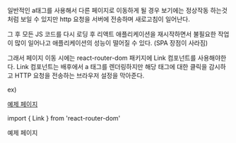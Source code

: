 일반적인 a태그를 사용해서 다른 페이지로 이동하게 될 경우 보기에는 정상작동 하는것처럼 보일 수 있지만
http 요청을 서버에 전송하며 새로고침이 일어난다.

그 후 모든 JS 코드를 다시 로딩 후 리액트 애플리케이션을 재시작하면서
불필요한 작업이 많이 일어나고 애플리케이션의 성능이 떨어질 수 있다.
(SPA 장점이 사라짐)

그래서 페이지 이동 시에는 react-router-dom 패키지에 Link 컴포넌트를 사용해야한다.
Link 컴포넌트는 배후에서 a 태그를 렌더링하지만 해당 태그에 대한 클릭을 감시하고
HTTP 요청을 전송하는 브라우저 설정을 막아준다.

ex)

<!-- before 불필요한 http 요청 전송 -->
<a href="/example">예제 페이지</a>

<!-- after 불필요한 http 요청 전송을 막음 -->
import { Link } from 'react-router-dom'

<Link to="/example">예제 페이지</Link>